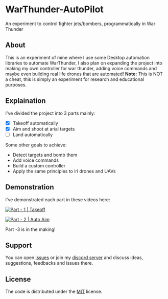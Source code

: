 # WarThunder-AutoPilot
An experiment to control fighter jets/bombers, programmatically in War Thunder

## About
This is an experiment of mine where I use some Desktop automation libraries to automate WarThunder, I also plan on expanding the project into making my own controller for war thunder, adding voice commands and maybe even building real life drones that are automated!
**Note:** This is NOT a cheat, this is simply an experiment for research and educational purposes.

## Explaination
I've divided the project into 3 parts mainly:
- [x] Takeoff automatically
- [x] Aim and shoot at arial targets
- [ ] Land automatically

Some other goals to achieve:
* Detect targets and bomb them
* Add voice commands
* Build a custom controller
* Apply the same principles to irl drones and UAVs

## Demonstration

I've demonstrated each part in these videos here: 

[![Part - 1 | Takeoff](https://img.youtube.com/vi/GHQWqg86qcc/0.jpg)](https://www.youtube.com/watch?v=GHQWqg86qcc) 

[![Part - 2 | Auto Aim](https://img.youtube.com/vi/ZvO-6kXUpfM/0.jpg)](https://www.youtube.com/watch?v=ZvO-6kXUpfM)

Part -3 is in the making!

## Support
You can open [issues](https://github.com/therealcyber71/WarThunder-AutoPilot/issues) or join my [discord server](https://discord.gg/JDNAFMkpQN) and discuss ideas, suggestions, feedbacks and issues there.

## License
The code is distributed under the [MIT](https://opensource.org/licenses/MIT) license.
